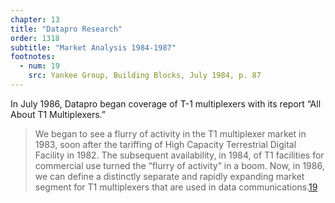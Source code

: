 ```yaml
---
chapter: 13
title: "Datapro Research"
order: 1318
subtitle: "Market Analysis 1984-1987"
footnotes:
  - num: 19
    src: Yankee Group, Building Blocks, July 1984, p. 87
---
```


In July 1986, Datapro began coverage of T-1 multiplexers with its report “All About T1 Multiplexers.”

>We began to see a flurry of activity in the T1 multiplexer market in 1983, soon after the tariffing of High Capacity Terrestrial Digital Facility in 1982. The subsequent availability, in 1984, of T1 facilities for commercial use turned the “flurry of activity” in a boom. Now, in 1986, we can define a distinctly separate and rapidly expanding market segment for T1 multiplexers that are used in data communications.<a name="fnloc19" href="#fn19">19</a>
